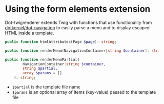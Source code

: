 # Using the form elements extension

Dot-twigrenderer extends Twig with functions that use functionality from [dotkernel/dot-navigation](https://github.com/dotkernel/dot-navigation) to easily parse a menu and to display escaped HTML inside a template.

```php
public function htmlAttributes(Page $page): string;

public function renderMenu(NavigationContainer|string $container): string; //incomplete?

public function renderMenuPartial(
        NavigationContainer|string $container,
        string $partial,
        array $params = []
    ): string;
```

* `$partial` is the template file name
* `$params` is an optional array of items (key-value) passed to the template file
